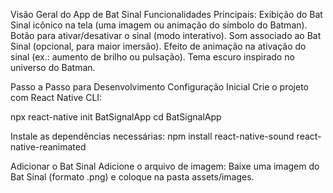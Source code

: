 Visão Geral do App de Bat Sinal
Funcionalidades Principais:
Exibição do Bat Sinal icônico na tela (uma imagem ou animação do símbolo do Batman).
Botão para ativar/desativar o sinal (modo interativo).
Som associado ao Bat Sinal (opcional, para maior imersão).
Efeito de animação na ativação do sinal (ex.: aumento de brilho ou pulsação).
Tema escuro inspirado no universo do Batman.


Passo a Passo para Desenvolvimento
Configuração Inicial
Crie o projeto com React Native CLI:

npx react-native init BatSignalApp
cd BatSignalApp


Instale as dependências necessárias:
npm install react-native-sound react-native-reanimated


Adicionar o Bat Sinal
Adicione o arquivo de imagem:
Baixe uma imagem do Bat Sinal (formato .png) e coloque na pasta assets/images.
